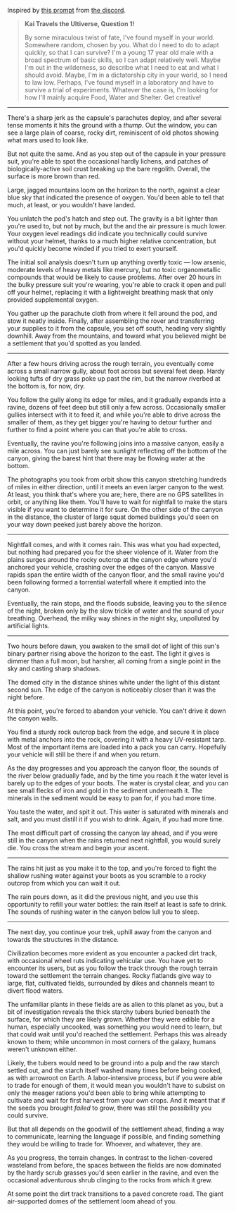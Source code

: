Inspired by [this prompt](https://discordapp.com/channels/193833049564119040/193833696288047104/601524122933133335) from [the discord](https://discord.gg/worldbuilding).

> **Kai Travels the Ultiverse, Question 1!**
> 
> By some miraculous twist of fate, I've found myself in your world.
> Somewhere random, chosen by you.
> What do I need to do to adapt quickly, so that I can survive?
> I'm a young 17 year old male with a broad spectrum of basic skills, so I can adapt relatively well.
> Maybe I'm out in the wilderness, so describe what I need to eat and what I should avoid.
> Maybe, I'm in a dictatorship city in your world, so I need to law low.
> Perhaps, I've found myself in a laboratory and have to survive a trial of experiments.
> Whatever the case is, I'm looking for how I'll mainly acquire Food, Water and Shelter. Get creative!

----

There's a sharp jerk as the capsule's parachutes deploy,
  and after several tense moments it hits the ground with a _thump_.
Out the window, you can see a large plain of coarse, rocky dirt,
  reminiscent of old photos showing what mars used to look like.

But not quite the same.
And as you step out of the capsule in your pressure suit,
  you're able to spot the occasional hardly lichens,
  and patches of biologically-active soil crust breaking up the bare regolith.
Overall, the surface is more brown than red.

Large, jagged mountains loom on the horizon to the north,
  against a clear blue sky that indicated the presence of oxygen.
You'd been able to tell that much, at least, or you wouldn't have landed.

You unlatch the pod's hatch and step out.
The gravity is a bit lighter than you're used to, but not by much,
  but the and the air pressure is much lower.
Your oxygen level readings did indicate you technically could survive without your helmet,
  thanks to a much higher relative concentration, but you'd quickly become winded if you tried to exert yourself.

The initial soil analysis doesn't turn up anything overtly toxic &mdash;
  low arsenic, moderate levels of heavy metals like mercury,
  but no toxic organometallic compounds that would be likely to cause problems.
After over 20 hours in the bulky pressure suit you're wearing, you're able to crack it open and pull off your helmet,
  replacing it with a lightweight breathing mask that only provided supplemental oxygen.
  
You gather up the parachute cloth from where it fell around the pod, and stow it neatly inside.
Finally, after assembling the rover and transferring your supplies to it from the capsule,
  you set off south, heading very slightly downhill.
Away from the mountains, and toward what you believed might be a settlement that you'd spotted as you landed.

----

After a few hours driving across the rough terrain,
  you eventually come across a small narrow gully,
  about foot across but several feet deep.
Hardy looking tufts of dry grass poke up past the rim,
  but the narrow riverbed at the bottom is, for now, dry.

You follow the gully along its edge for miles,
  and it gradually expands into a ravine, dozens of feet deep but still only a few across.
Occasionally smaller gullies intersect with it to feed it,
  and while you're able to drive across the smaller of them,
  as they get bigger you're having to detour further and further to find a point where you can that you're able to cross.
  
Eventually, the ravine you're following joins into a massive canyon,
  easily a mile across.
You can just barely see sunlight reflecting off the bottom of the canyon,
  giving the barest hint that there may be flowing water at the bottom.

The photographs you took from orbit show this canyon stretching hundreds of miles in either direction,
  until it meets an even larger canyon to the west.
At least, you think that's where you are;
  here, there are no GPS satellites in orbit, or anything like them.
You'll have to wait for nightfall to make the stars visible if you want to determine it for sure.
On the other side of the canyon in the distance,
  the cluster of large squat domed buildings you'd seen on your way down peeked just barely above the horizon.

----

Nightfall comes, and with it comes rain.
This was what you had expected, but nothing had prepared you for the sheer violence of it.
Water from the plains surges around the rocky outcrop at the canyon edge where you'd anchored your vehicle,
  crashing over the edges of the canyon.
Massive rapids span the entire width of the canyon floor,
  and the small ravine you'd been following formed a torrential waterfall where it emptied into the canyon.

Eventually, the rain stops, and the floods subside, leaving you to the silence of the night,
  broken only by the slow trickle of water and the sound of your breathing.
Overhead, the milky way shines in the night sky, unpolluted by artificial lights.

----

Two hours before dawn,
  you awaken to the small dot of light of this sun's binary partner rising above the horizon to the east.
The light it gives is dimmer than a full moon,
  but harsher, all coming from a single point in the sky and casting sharp shadows.

The domed city in the distance shines white under the light of this distant second sun.
The edge of the canyon is noticeably closer than it was the night before.

At this point, you're forced to abandon your vehicle.
You can't drive it down the canyon walls.

You find a sturdy rock outcrop back from the edge, and secure it in place with metal anchors into the rock,
  covering it with a heavy UV-resistant tarp.
Most of the important items are loaded into a pack you can carry.
Hopefully your vehicle will still be there if and when you return.

As the day progresses and you approach the canyon floor,
  the sounds of the river below gradually fade,
  and by the time you reach it the water level is barely up to the edges of your boots.
The water is crystal clear,
  and you can see small flecks of iron and gold in the sediment underneath it.
The minerals in the sediment would be easy to pan for, if you had more time.

You taste the water, and spit it out.
This water is saturated with minerals and salt, and you must distill it if you wish to drink.
Again, if you had more time.

The most difficult part of crossing the canyon lay ahead,
  and if you were still in the canyon when the rains returned next nightfall,
  you would surely die.
You cross the stream and begin your ascent.

----

The rains hit just as you make it to the top,
  and you're forced to fight the shallow rushing water against your boots
  as you scramble to a rocky outcrop from which you can wait it out.
  
The rain pours down, as it did the previous night,
  and you use this opportunity to refill your water bottles: the rain itself at least is safe to drink.
The sounds of rushing water in the canyon below lull you to sleep.

----

The next day, you continue your trek,
  uphill away from the canyon and towards the structures in the distance.

Civilization becomes more evident as you encounter a packed dirt track,
  with occasional wheel ruts indicating vehicular use.
You have yet to encounter its users,
  but as you follow the track through the rough terrain toward the settlement the terrain changes.
Rocky flatlands give way to large, flat, cultivated fields,
  surrounded by dikes and channels meant to divert flood waters.

The unfamiliar plants in these fields are as alien to this planet as you,
  but a bit of investigation reveals the thick starchy tubers buried beneath the surface,
  for which they are likely grown. 
Whether they were edible for a human,
  especially uncooked, was something you would need to learn,
  but that could wait until you'd reached the settlement.
Perhaps this was already known to them;
  while uncommon in most corners of the galaxy, humans weren't unknown either.
  
Likely, the tubers would need to be ground into a pulp and the raw starch settled out,
  and the starch itself washed many times before being cooked, as with arrowroot on Earth.
A labor-intensive process,
  but if you were able to trade for enough of them,
  it would mean you wouldn't have to subsist on only the meager rations you'd been able to bring
  while attempting to cultivate and wait for first harvest from your own crops.
And it meant that if the seeds you brought _failed_ to grow,
  there was still the possibility you could survive.

But that all depends on the goodwill of the settlement ahead,
  finding a way to communicate, learning the language if possible,
  and finding something they would be willing to trade for.
Whoever, and whatever, they are.

As you progress, the terrain changes.
In contrast to the lichen-covered wasteland from before,
  the spaces between the fields are now dominated by the hardy scrub grasses you'd seen earlier in the ravine,
  and even the occasional adventurous shrub clinging to the rocks from which it grew.

At some point the dirt track transitions to a paved concrete road.
The giant air-supported domes of the settlement loom ahead of you.
